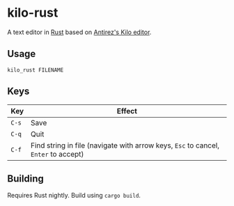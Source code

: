 # kilo-rust
A text editor in [Rust](https://www.rust-lang.org/) based on [Antirez's Kilo editor](https://github.com/antirez/kilo).

## Usage
`kilo_rust FILENAME`

## Keys

Key|Effect
-----|----
`C-s`|Save
`C-q`|Quit
`C-f`|Find string in file (navigate with arrow keys, `Esc` to cancel, `Enter` to accept)

## Building

Requires Rust nightly. Build using `cargo build`.

